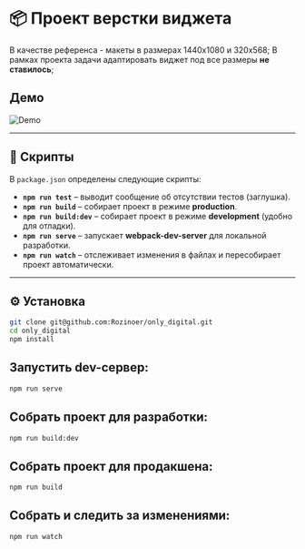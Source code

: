 # 📦 Проект верстки виджета

В качестве референса - макеты в размерах 1440x1080 и 320x568;
В рамках проекта задачи адаптировать виджет под все размеры **не ставилось**;

## Демо

![Demo](assets/demo.gif)

---

## 🚀 Скрипты

В `package.json` определены следующие скрипты:

- **`npm run test`** – выводит сообщение об отсутствии тестов (заглушка).
- **`npm run build`** – собирает проект в режиме **production**.
- **`npm run build:dev`** – собирает проект в режиме **development** (удобно для отладки).
- **`npm run serve`** – запускает **webpack-dev-server** для локальной разработки.
- **`npm run watch`** – отслеживает изменения в файлах и пересобирает проект автоматически.

---

## ⚙️ Установка

```bash
git clone git@github.com:Rozinoer/only_digital.git
cd only_digital
npm install
```

## Запустить dev-сервер:

```bash
npm run serve
```

## Собрать проект для разработки:

```bash
npm run build:dev
```

## Собрать проект для продакшена:

```bash
npm run build
```

## Собрать и следить за изменениями:

```bash
npm run watch
```
